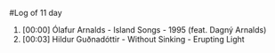 #Log of 11 day

1. [00:00] Ólafur Arnalds - Island Songs - 1995 (feat. Dagný Arnalds)
1. [00:03] Hildur Guðnadóttir - Without Sinking - Erupting Light
